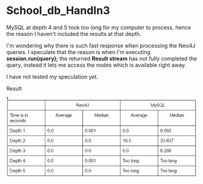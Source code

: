 # School_db_HandIn3

MySQL at depth 4 and 5 took too long for my computer to process, hence the reason I haven't included the results at that depth.

I'm wondering why there is such fast response when processing the Neo4J queries. I speculate that the reason is when I'm executing 
**session.run(query);** the returned **Result stream** has not fully completed the query, instead it lets me access the nodes which 
is available right away.

I have not tested my speculation yet.

Result

![Alt text](result.JPG?raw=true)
